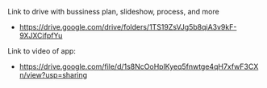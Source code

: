 Link to drive with bussiness plan, slideshow, process, and more
- https://drive.google.com/drive/folders/1TS19ZsVJg5b8qiA3v9kF-9XJXCifpfYu

Link to video of app:
- https://drive.google.com/file/d/1s8NcOoHplKyeq5fnwtge4qH7xfwF3CXn/view?usp=sharing
